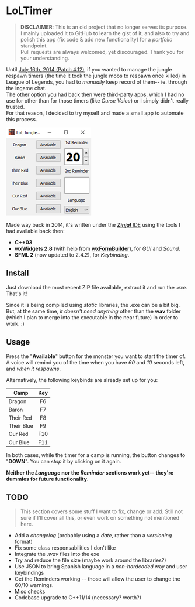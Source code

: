 # LoLTimer  
> **DISCLAIMER**: This is an old project that no longer serves its purpose. I mainly uploaded it to GitHub to learn the gist of it, and also to try and polish this app (fix code & add new functionality) for a _portfolio_ standpoint.  
Pull requests are always welcomed, yet discouraged. Thank you for your understanding.

Until [July 16th, 2014 (Patch 4.12)](http://na.leagueoflegends.com/en/news/game-updates/patch/patch-412-notes#patch-jungle-timers), if you wanted to manage the jungle respawn timers (the time it took the jungle mobs to respawn once killed) in League of Legends, you had to _manually_ keep record of them-- ie. through the ingame chat.  
The other option you had back then were third-party apps, which I had no use for other than for those timers (like _Curse Voice_) or I simply didn't really trusted.  
For that reason, I decided to try myself and made a small app to automate this process.

![](https://github.com/ktox/LoLTimer/blob/master/docs/images/ss-loltimer.png)

Made way back in 2014, it's written under the [***ZinjaI*** IDE](http://zinjai.sourceforge.net/) using the tools I had available back then:
 - **C++03**
 - **wxWidgets 2.8** (with help from [**wxFormBuilder**](https://github.com/wxFormBuilder/wxFormBuilder)), for _GUI_ and _Sound_.
 - **SFML 2** (now updated to 2.4.2), for _Keybinding_.
 
 ## Install
 Just download the most recent ZIP file available, extract it and run the _.exe_. That's it!  
 
 Since it is being compiled using _static_ libraries, the .exe can be a bit big. But, at the same time, _it doesn't need anything_ other than the **wav** folder (which I plan to merge into the executable in the near future) in order to work. :)
 
 ## Usage
 Press the "**Available**" button for the monster you want to start the timer of.  
 A voice will remind you of the time when you have _60_ and _10_ seconds left, and _when it respawns_.  
 
 Alternatively, the following keybinds are already set up for you:  
 
| Camp       | Key |
| -----------|:---:|
| Dragon     | F6  |
| Baron      | F7  |
| Their Red  | F8  |
| Their Blue | F9  |
| Our Red    | F10 |
| Our Blue   | F11 |

In both cases, while the timer for a camp is running, the button changes to "**DOWN**". You can _stop_ it by clicking on it again.

**Neither the _Language_ nor the _Reminder_ sections work yet-- they're dummies for future functionality**.

## TODO
> This section covers some stuff I want to fix, change or add. Still not sure if I'll cover all this, or even work on something not mentioned here.

- Add a _changelog_ (probably using a _date_, rather than a _versioning_ format)
- Fix some class responsabilities I don't like
- Integrate the _.wav_ files into the exe
- Try and reduce the file size (maybe work around the libraries?)
- Use JSON to bring Spanish language in a _non-hardcoded_ way and user keybindings
- Get the Reminders working -- those will allow the user to change the 60/10 warnings.
- Misc checks
- Codebase upgrade to C++11/14 (necessary? worth?)
